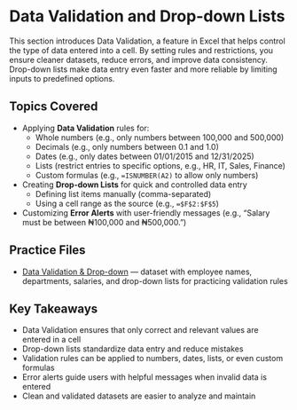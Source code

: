 # Data Validation and Drop-down Lists

This section introduces Data Validation, a feature in Excel that helps control the type of data entered into a cell. By setting rules and restrictions, you ensure cleaner datasets, reduce errors, and improve data consistency. Drop-down lists make data entry even faster and more reliable by limiting inputs to predefined options.

## Topics Covered
- Applying **Data Validation** rules for:
  - Whole numbers (e.g., only numbers between 100,000 and 500,000)
  - Decimals (e.g., only numbers between 0.1 and 1.0)
  - Dates (e.g., only dates between 01/01/2015 and 12/31/2025)
  - Lists (restrict entries to specific options, e.g., HR, IT, Sales, Finance)
  - Custom formulas (e.g., `=ISNUMBER(A2)` to allow only numbers)
- Creating **Drop-down Lists** for quick and controlled data entry
  - Defining list items manually (comma-separated)
  - Using a cell range as the source (e.g., `=$F$2:$F$5`)
- Customizing **Error Alerts** with user-friendly messages (e.g., “Salary must be between ₦100,000 and ₦500,000.”)

## Practice Files
- [Data Validation & Drop-down](./Data_validation_Drop-Down.xlsx) — dataset with employee names, departments, salaries, and drop-down lists for practicing validation rules  

## Key Takeaways
- Data Validation ensures that only correct and relevant values are entered in a cell  
- Drop-down lists standardize data entry and reduce mistakes  
- Validation rules can be applied to numbers, dates, lists, or even custom formulas  
- Error alerts guide users with helpful messages when invalid data is entered  
- Clean and validated datasets are easier to analyze and maintain  
